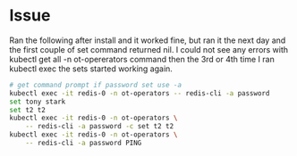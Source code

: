 # Issue

Ran the following after install and it worked fine, but ran it the next day and the first couple of set command returned nil. I could not see any errors with kubectl get all -n ot-opererators command then the 3rd or 4th time I ran kubectl exec the sets started working again.

```bash
# get command prompt if password set use -a
kubectl exec -it redis-0 -n ot-operators -- redis-cli -a password
set tony stark
set t2 t2
kubectl exec -it redis-0 -n ot-operators \
    -- redis-cli -a password -c set t2 t2
kubectl exec -it redis-0 -n ot-operators \
    -- redis-cli -a password PING


```

